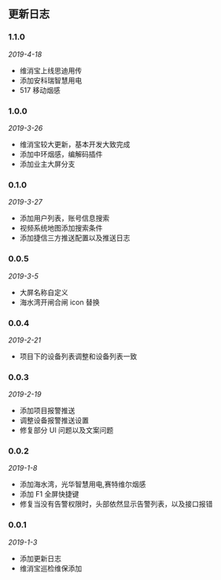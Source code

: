 ## 更新日志

### 1.1.0

_2019-4-18_

- 维消宝上线思迪用传
- 添加安科瑞智慧用电
- 517 移动烟感

### 1.0.0

_2019-3-26_

- 维消宝较大更新，基本开发大致完成
- 添加中环烟感，编解码插件
- 添加业主大屏分支

### 0.1.0

_2019-3-27_

- 添加用户列表，账号信息搜索
- 视频系统地图添加搜索条件
- 添加捷信三方推送配置以及推送日志

### 0.0.5

_2019-3-5_

- 大屏名称自定义
- 海水湾开闸合闸 icon 替换

### 0.0.4

_2019-2-21_

- 项目下的设备列表调整和设备列表一致

### 0.0.3

_2019-2-19_

- 添加项目报警推送
- 调整设备报警推送设置
- 修复部分 UI 问题以及文案问题

### 0.0.2

_2019-1-8_

- 添加海水湾，光华智慧用电,赛特维尔烟感
- 添加 F1 全屏快捷键
- 修复当没有告警权限时，头部依然显示告警列表，以及接口报错

### 0.0.1

_2019-1-3_

- 添加更新日志
- 维消宝巡检维保添加
